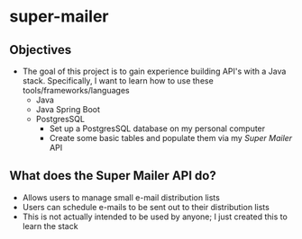 # super-mailer
## Objectives
- The goal of this project is to gain experience building API's with a Java stack. Specifically, I want to learn how to use these tools/frameworks/languages
    - Java
    - Java Spring Boot
    - PostgresSQL
        - Set up a PostgresSQL database on my personal computer
        - Create some basic tables and populate them via my *Super Mailer* API

## What does the Super Mailer API do?
- Allows users to manage small e-mail distribution lists
- Users can schedule e-mails to be sent out to their distribution lists
- This is not actually intended to be used by anyone; I just created this to learn the stack